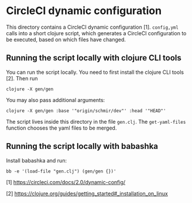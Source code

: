 # CircleCI dynamic configuration

This directory contains a CircleCI dynamic configuration [1]. `config,yml` calls
into a short clojure script, which generates a CircleCI configuration to be
executed, based on which files have changed.

## Running the script locally with clojure CLI tools

You can run the script locally. You need to first install the clojure CLI tools
[2]. Then run

```
clojure -X gen/gen
```

You may also pass additional arguments:

```
clojure -X gen/gen :base '"origin/schmir/dev"' :head '"HEAD"'
```

The script lives inside this directory in the file `gen.clj`. The
`get-yaml-files` function chooses the yaml files to be merged.

## Running the script locally with babashka

Install babashka and run:

```
bb -e '(load-file "gen.clj") (gen/gen {})'
```

[1] https://circleci.com/docs/2.0/dynamic-config/

[2] https://clojure.org/guides/getting_started#_installation_on_linux
